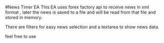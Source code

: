#News Timer EA
 This EA uses forex factory api to receive news in xml format ,
 later the news is saved to a file and will be read from that file and stored in memory.

 There are filters for easy news selection and a textarea to show news data.

 feel free to use
